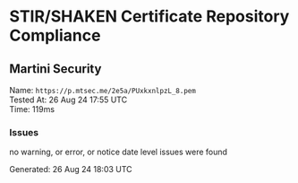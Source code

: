 # STIR/SHAKEN Certificate Repository Compliance

## Martini Security

Name: `https://p.mtsec.me/2e5a/PUxkxnlpzL_8.pem`\
Tested At: 26 Aug 24 17:55 UTC\
Time: 119ms

### Issues

no warning, or error, or notice date level issues were found

Generated: 26 Aug 24 18:03 UTC